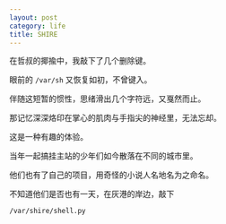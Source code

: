 ```yaml
---
layout: post
category: life
title: SHIRE
---
```


在哲叔的揶揄中，我敲下了几个删除键。

眼前的 `/var/sh` 又恢复如初，不曾键入。

伴随这短暂的惯性，思绪滑出几个字符远，又戛然而止。

那记忆深深烙印在掌心的肌肉与手指尖的神经里，无法忘却。

这是一种有趣的体验。

当年一起搞挂主站的少年们如今散落在不同的城市里。

他们也有了自己的项目，用奇怪的小说人名地名为之命名。

不知道他们是否也有一天，在灰港的岸边，敲下

`/var/shire/shell.py`

